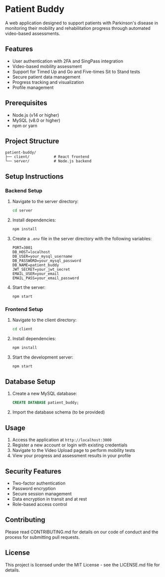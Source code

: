 # Patient Buddy

A web application designed to support patients with Parkinson's disease in monitoring their mobility and rehabilitation progress through automated video-based assessments.

## Features

- User authentication with 2FA and SingPass integration
- Video-based mobility assessment
- Support for Timed Up and Go and Five-times Sit to Stand tests
- Secure patient data management
- Progress tracking and visualization
- Profile management

## Prerequisites

- Node.js (v14 or higher)
- MySQL (v8.0 or higher)
- npm or yarn

## Project Structure

```
patient-buddy/
├── client/           # React frontend
└── server/           # Node.js backend
```

## Setup Instructions

### Backend Setup

1. Navigate to the server directory:
   ```bash
   cd server
   ```

2. Install dependencies:
   ```bash
   npm install
   ```

3. Create a `.env` file in the server directory with the following variables:
   ```
   PORT=3001
   DB_HOST=localhost
   DB_USER=your_mysql_username
   DB_PASSWORD=your_mysql_password
   DB_NAME=patient_buddy
   JWT_SECRET=your_jwt_secret
   EMAIL_USER=your_email
   EMAIL_PASS=your_email_password
   ```

4. Start the server:
   ```bash
   npm start
   ```

### Frontend Setup

1. Navigate to the client directory:
   ```bash
   cd client
   ```

2. Install dependencies:
   ```bash
   npm install
   ```

3. Start the development server:
   ```bash
   npm start
   ```

## Database Setup

1. Create a new MySQL database:
   ```sql
   CREATE DATABASE patient_buddy;
   ```

2. Import the database schema (to be provided)

## Usage

1. Access the application at `http://localhost:3000`
2. Register a new account or login with existing credentials
3. Navigate to the Video Upload page to perform mobility tests
4. View your progress and assessment results in your profile

## Security Features

- Two-factor authentication
- Password encryption
- Secure session management
- Data encryption in transit and at rest
- Role-based access control

## Contributing

Please read CONTRIBUTING.md for details on our code of conduct and the process for submitting pull requests.

## License

This project is licensed under the MIT License - see the LICENSE.md file for details. 